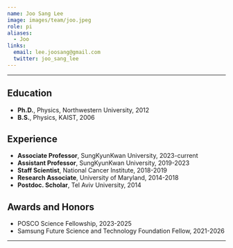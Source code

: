 ```yaml
---
name: Joo Sang Lee
image: images/team/joo.jpeg
role: pi
aliases:
  - Joo
links:
  email: lee.joosang@gmail.com
  twitter: joo_sang_lee
---
```


---

## **Education**
* **Ph.D.**, Physics, Northwestern University, 2012
* **B.S.**, Physics, KAIST, 2006

## **Experience**
* **Associate Professor**, SungKyunKwan University, 2023-current
* **Assistant Professor**, SungKyunKwan University, 2019-2023
* **Staff Scientist**, National Cancer Institute, 2018-2019
* **Research Associate**, University of Maryland, 2014-2018
* **Postdoc. Scholar**, Tel Aviv University, 2014

## **Awards and Honors**

* POSCO Science Fellowship, 2023-2025
* Samsung Future Science and Technology Foundation Fellow, 2021-2026

---
